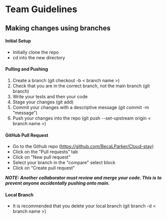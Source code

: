 # Team Guidelines

## Making changes using branches

#### Initial Setup
* Initially clone the repo
* cd into the new directory

#### Pulling and Pushing
1. Create a branch (git checkout -b < branch name >)
2. Check that you are in the correct branch, not the main branch (git branch)
3. Write your tests and then your code
4. Stage your changes (git add)
5. Commit your changes with a descriptive message (git commit -m "message")
6. Push your changes into the repo (git push --set-upstream origin < branch name >)

#### GitHub Pull Request

* Go to the Github repo (https://github.com/BecaLParker/Cloud-stay)
* Click on the "Pull requests" tab
* Click on "New pull request"
* Select your branch in the "compare" select block
* Click on "Create pull request"

***NOTE: Another collaborator must review and merge your code. This is to prevent anyone accidentally pushing onto main.***

#### Local Branch

* It is recommended that you delete your local branch (git branch -d < branch name >)